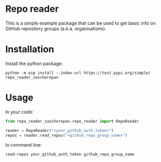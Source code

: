 # Repo reader

This is a simple example package that can be used to get basic info on GitHub repository groups (a.k.a. organisations).

# Installation

Install the python package:
```
python -m pip install --index-url https://test.pypi.org/simple/ repo_reader_sancherepan
```


# Usage

In your code:
```python
from repo_reader_sancherepan.repo_reader import RepoReader

reader = RepoReader("<your_github_auth_token>")
repos = reader.read_repos("<github_repo_group_name>")
```

In command line:
```commandline
read-repos your_github_auth_token github_repo_group_name
```
